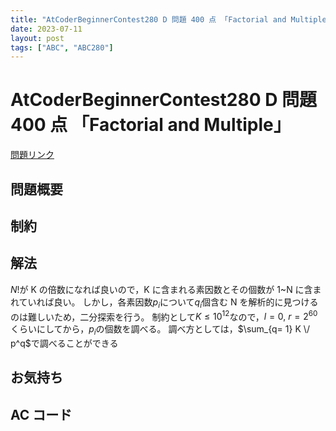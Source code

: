 ```yaml
---
title: "AtCoderBeginnerContest280 D 問題 400 点 「Factorial and Multiple」"
date: 2023-07-11
layout: post
tags: ["ABC", "ABC280"]
---
```


# AtCoderBeginnerContest280 D 問題 400 点 「Factorial and Multiple」

<a href="https://atcoder.jp/contests/abc280/tasks/abc280_d" blank="_target">問題リンク</a>

## 問題概要

## 制約

## 解法

$N!$が K の倍数になれば良いので，K に含まれる素因数とその個数が 1~N に含まれていれば良い。
しかし，各素因数$p_i$について$q_i$個含む N を解析的に見つけるのは難しいため，二分探索を行う。
制約として$K \le 10^{12}$なので，$l = 0,\ r = 2^{60}$くらいにしてから，$p_i$の個数を調べる。
調べ方としては，$\sum_{q= 1} K \/ p^q$で調べることができる

## お気持ち

## AC コード
